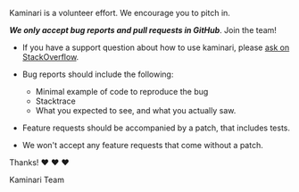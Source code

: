 Kaminari is a volunteer effort. We encourage you to pitch in.

__*We only accept bug reports and pull requests in GitHub*__. Join the team!

* If you have a support question about how to use kaminari, please [ask on StackOverflow](http://stackoverflow.com/search?tab=newest&q=kaminari).
* Bug reports should include the following:
  - Minimal example of code to reproduce the bug
  - Stacktrace
  - What you expected to see, and what you actually saw.

* Feature requests should be accompanied by a patch, that includes tests.
* We won't accept any feature requests that come without a patch.

Thanks! :heart: :heart: :heart:

Kaminari Team
